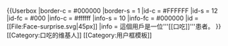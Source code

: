 {{Userbox
  |border-c = #000000
  |border-s = 1
  |id-c     = #FFFFFF
  |id-s     = 12
  |id-fc    = #000
  |info-c   = #ffffff
  |info-s   = 10
  |info-fc  = #000000
  |id       = [[File:Face-surprise.svg|45px]]
  |info     = 這個用戶是一位'''[[口吃]]'''患者。
}}<includeonly>[[Category:口吃的维基人]]</includeonly><noinclude>
[[Category:用户框模板]]
</noinclude>